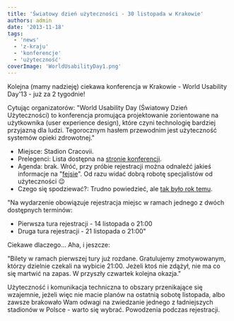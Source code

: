 ```yaml
---
title: 'Światowy dzień użyteczności - 30 listopada w Krakowie'
authors: admin
date: '2013-11-18'
tags:
  - 'news'
  - 'z-kraju'
  - 'konferencje'
  - 'użyteczność'
coverImage: 'WorldUsabilityDay1.png'
---
```


Kolejna (mamy nadzieję) ciekawa konferencja w Krakowie - World Usability
Day'13 - już za 2 tygodnie!

<!--truncate-->

Cytując organizatorów: "World Usability Day (Światowy Dzień Użyteczności) to
konferencja promująca projektowanie zorientowane na użytkownika (user experience
design), które czyni technologię bardziej przyjazną dla ludzi. Tegorocznym
hasłem przewodnim jest użyteczność systemów opieki zdrowotnej."

- Miejsce: Stadion Cracovii.
- Prelegenci: Lista dostępna na [stronie konferencji](http://www.wudkrakow.pl/).
- Agenda: brak. Wróć, przy próbie rejestracji można odnaleźć jakieś informacje
  na "[fejsie](https://www.facebook.com/WudKrakow)". Od razu widać dobrą robotę
  specjalistów od użyteczności 😉
- Czego się spodziewać?: Trudno powiedzieć, ale
  [tak było rok temu](http://2012.wudkrakow.pl/).

"Na wydarzenie obowiązuje rejestracja miejsc w ramach jednego z dwóch dostępnych
terminów:

- Pierwsza tura rejestracji - 14 listopada o 21:00
- Druga tura rejestracji - 21 listopada o 21:00"

Ciekawe dlaczego... Aha, i jeszcze:

"Bilety w ramach pierwszej tury już rozdane. Gratulujemy zmotywowanym, którzy
dzielnie czekali na wybicie 21:00. Jeżeli ktoś nie zdążył, nie ma co się martwić
na zapas. W przyszły czwartek kolejna okazja."

Użyteczność i komunikacja techniczna to obszary przenikające się wzajemnie,
jeżeli więc nie macie planów na ostatnią sobotę listopada, albo zawsze brakowało
Wam odwagi na zwiedzanie jednego z ładniejszych stadionów w Polsce - warto się
wybrać. Powodzenia podczas rejestracji.
